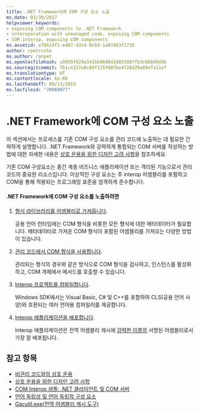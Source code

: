 ```yaml
---
title: .NET Framework에 COM 구성 요소 노출
ms.date: 03/30/2017
helpviewer_keywords:
- exposing COM components to .NET Framework
- interoperation with unmanaged code, exposing COM components
- COM interop, exposing COM components
ms.assetid: e78b14f1-e487-43cd-9c6d-1a07483f1730
author: rpetrusha
ms.author: ronpet
ms.openlocfilehash: a5059f629a341bb4689428855807fb3c66b0949b
ms.sourcegitcommit: 7b1ce327e8c84f115f007be4728d29a89efe11ef
ms.translationtype: HT
ms.contentlocale: ko-KR
ms.lasthandoff: 09/13/2019
ms.locfileid: "70969077"
---
```

# <a name="exposing-com-components-to-the-net-framework"></a>.NET Framework에 COM 구성 요소 노출
이 섹션에서는 프로세스를 기존 COM 구성 요소를 관리 코드에 노출하는 데 필요한 간략하게 설명합니다. .NET Framework와 강력하게 통합되는 COM 서버를 작성하는 방법에 대한 자세한 내용은 [상호 운용을 위한 디자인 고려 사항](https://docs.microsoft.com/previous-versions/dotnet/netframework-4.0/61aax4kh(v=vs.100))을 참조하세요.
  
 기존 COM 구성요소는 중간 계층 비즈니스 애플리케이션 또는 격리된 기능으로서 관리 코드의 중요한 리소스입니다. 이상적인 구성 요소는 주 interop 어셈블리를 포함하고 COM을 통해 적용되는 프로그래밍 표준을 엄격하게 준수합니다.  
  
#### <a name="to-expose-com-components-to-the-net-framework"></a>.NET Framework에 COM 구성 요소를 노출하려면  
  
1. [형식 라이브러리를 어셈블리로 가져옵니다](importing-a-type-library-as-an-assembly.md).  
  
     공용 언어 런타임에는 COM 형식을 비롯한 모든 형식에 대한 메타데이터가 필요합니다. 메타데이터로 가져온 COM 형식이 포함된 어셈블리를 가져오는 다양한 방법이 있습니다.  
  
2. [관리 코드에서 COM 형식을 사용합니다](https://docs.microsoft.com/previous-versions/dotnet/netframework-4.0/3y76b69k(v=vs.100)).  
  
     관리되는 형식의 경우와 같은 방식으로 COM 형식을 검사하고, 인스턴스를 활성화하고, COM 개체에서 메서드를 호출할 수 있습니다.  
  
3. [Interop 프로젝트를 컴파일합니다](compiling-an-interop-project.md).  
  
     Windows SDK에서는 Visual Basic, C# 및 C++를 포함하여 CLS(공용 언어 사양)와 호환되는 여러 언어용 컴파일러를 제공합니다.  
  
4. [Interop 애플리케이션을 배포합니다](deploying-an-interop-application.md).  
  
     Interop 애플리케이션은 전역 어셈블리 캐시에 [강력한 이름의](../../standard/assembly/strong-named.md) 서명된 어셈블리로서 가장 잘 배포됩니다.  
  
## <a name="see-also"></a>참고 항목

- [비관리 코드와의 상호 운용](index.md)
- [상호 운용을 위한 디자인 고려 사항](https://docs.microsoft.com/previous-versions/dotnet/netframework-4.0/61aax4kh(v=vs.100))
- [COM Interop 샘플: .NET 클라이언트 및 COM 서버](com-interop-sample-net-client-and-com-server.md)
- [언어 독립성 및 언어 독립적 구성 요소](../../standard/language-independence-and-language-independent-components.md)
- [Gacutil.exe(전역 어셈블리 캐시 도구)](../tools/gacutil-exe-gac-tool.md)
